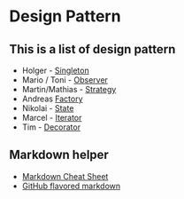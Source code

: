 # Design Pattern

## This is a list of design pattern

* Holger - [Singleton](singleton.md)
* Mario / Toni - [Observer](observer.md)
* Martin/Mathias - [Strategy](strategy.md)
* Andreas [Factory](factory.md)
* Nikolai - [State](state.md)
* Marcel - [Iterator](iterator.md)
* Tim - [Decorator](decorator.md)

## Markdown helper

* [Markdown Cheat Sheet](https://github.com/adam-p/markdown-here/wiki/Markdown-Cheatsheet)
* [GitHub flavored markdown](https://guides.github.com/features/mastering-markdown/)
